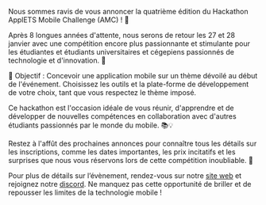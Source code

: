 Nous sommes ravis de vous annoncer la quatrième édition du Hackathon ApplETS Mobile Challenge (AMC) ! 🎉 

Après 8 longues années d'attente, nous serons de retour les 27 et 28 janvier avec une compétition encore plus passionnante et stimulante pour les étudiantes et étudiants universitaires et cégepiens passionnés de technologie et d'innovation. 🚀 

📱 Objectif : Concevoir une application mobile sur un thème dévoilé au début de l'événement. Choisissez les outils et la plate-forme de développement de votre choix, tant que vous respectez le thème imposé. 

Ce hackathon est l'occasion idéale de vous réunir, d'apprendre et de développer de nouvelles compétences en collaboration avec d'autres étudiants passionnés par le monde du mobile. 📚💡

Restez à l'affût des prochaines annonces pour connaître tous les détails sur les inscriptions, comme les dates importantes, les prix incitatifs et les surprises que nous vous réservons lors de cette compétition inoubliable. 🌟 

Pour plus de détails sur l’évènement, rendez-vous sur notre [site web](https://www.amc.clubapplets.ca/) et rejoignez notre [discord](https://discord.gg/dVWTBsPGcF). Ne manquez pas cette opportunité de briller et de repousser les limites de la technologie mobile ! 